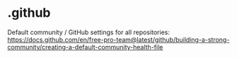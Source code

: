 # .github

Default community / GitHub settings for all repositories:<br>
https://docs.github.com/en/free-pro-team@latest/github/building-a-strong-community/creating-a-default-community-health-file

